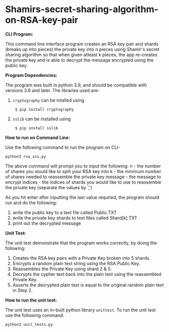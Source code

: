# Shamirs-secret-sharing-algorithm-on-RSA-key-pair

**CLI Program:**
  
   This command line interface program creates an RSA key pair and shards (breaks up into pieces) the private key 
   into n pieces using Shamir's secret sharing algorithm so that when given atleast k pieces, the app  re-creates 
   the private key and is able to decrypt the message encrypted using the public key.

**Program Dependencies:**

   The program was built in python 3.9, and should be compatible with versions 3.6 and later.
   The libraries used are-

   1. `cryptography` can be intalled using 
   
           $ pip install cryptography
       
   2. `sslib` can be installed using 
   
           $ pip install sslib


**How to run on Command Line:**

   Use the following command to run the program on CLI-

    python3 rsa_sss.py

  The above command will prompt you to input the following:
  n - the number of shares you would like to split your RSA key into
  k - the minimum number of shares needed to reassemble the private key
  message - the message to encrypt
  indices - the indices of shards you would like to use to reassemble the private key (separate the values by ',')

  As you hit enter after inputting the last value requried, the program should run and do the following:
  1. write the public key to a text file called Public.TXT
  2. write the private key shards to text files called Shard[k].TXT
  3. print out the decrypted message

**Unit Test:**

   The unit test demonstrate that the program works correctly, by doing the following:

  1.	Creates the RSA key pairs with a Private Key broken into 5 shards.
  2.	Encrypts a random plain text string using the RSA Public Key.
  3.	Reassembles the Private Key using shard 2 & 5.
  4.	Decrypts the cypher text back into the plain text using the reassembled Private Key.
  5.	Asserts the decrypted plain text is equal to the original random plain text in Step 2.

**How to run the unit test:**

   The unit test uses an in-built python library `unittest`. To run the unit test use the following command:

    python3 unit_tests.py
